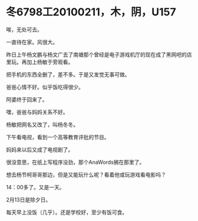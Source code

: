 # 冬6798工20100211，木，阴，U157

唉，无处可去。

一直待在家。风很大。

昨日上午杨文鹏与杨文广去了南塘那个曾经是电子游戏机厅的现在成了黑网吧的店里玩。再加上杨敏于旁观看。

把手机的东西全删了，差不多。于是又发觉无事可做。

爸爸心情不好。似乎饭吃得很少。

阿婆终于回来了。

嘿，爸爸与妈妈关系不好。

杨敏把网名又改了，叫杨冬冬。

下午看电视，看到一个高等教育评批的节目。

妈妈来以后又成了电视剧了。

很没意思，在纸上写程序没劲，那个AnaWords搁在那里了。

想去杨节柯哥哥那边，但是又能玩什么呢？看着他或玩游戏看电影吗？

14：00多了。又是一天。

2月13日是除夕日。

每天早上没饭（几乎）。还是学校好，至少有饭可食。
